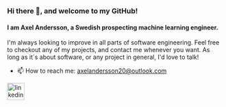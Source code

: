 ### Hi there 👋, and welcome to my GitHub!
#### I am Axel Andersson, a Swedish prospecting machine learning engineer.

I'm always looking to improve in all parts of software engineering. Feel free to checkout any of my projects, and contact me whenever you want. As long as it´s about software, or any project in general, I'd love to talk!


- 📫 How to reach me: axelandersson20@outlook.com 


[<img src='https://cdn.jsdelivr.net/npm/simple-icons@3.0.1/icons/linkedin.svg' alt='linkedin' height='40'>](https://www.linkedin.com/in/axel-stig-andersson/)  

